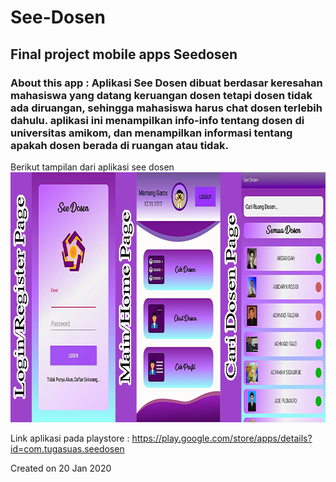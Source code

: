 # See-Dosen
<h2 align="left">Final project mobile apps Seedosen</h2>
<h3 align="left">About this app : Aplikasi See Dosen dibuat berdasar keresahan mahasiswa yang datang keruangan dosen tetapi dosen tidak ada diruangan, sehingga mahasiswa harus chat dosen terlebih dahulu. aplikasi ini menampilkan info-info tentang dosen di universitas amikom, dan menampilkan informasi tentang apakah dosen berada di ruangan atau tidak.</h3>

Berikut tampilan dari aplikasi see dosen
<img src="https://github.com/asamarsal/See-Dosen/blob/master/caridosen1.png" alt="caridosen1" width="880" height="400"/>

Link aplikasi pada playstore : https://play.google.com/store/apps/details?id=com.tugasuas.seedosen

Created on 20 Jan 2020
